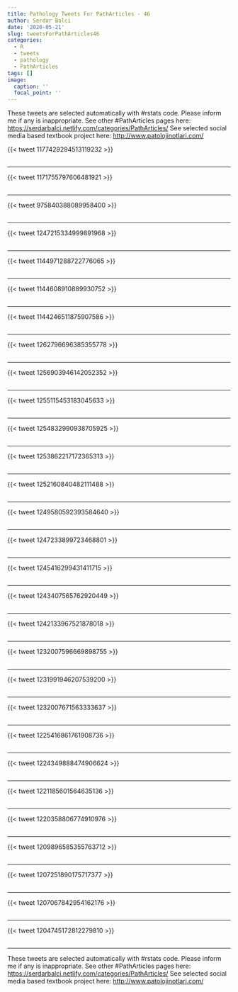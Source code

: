 ```yaml
---
title: Pathology Tweets For PathArticles - 46
author: Serdar Balci
date: '2020-05-21'
slug: tweetsForPathArticles46
categories:
  - R
  - tweets
  - pathology
  - PathArticles
tags: []
image:
  caption: ''
  focal_point: ''
---
```



These tweets are selected automatically with #rstats code. Please inform me if any is inappropriate.
See other #PathArticles pages here: https://serdarbalci.netlify.com/categories/PathArticles/ 
See selected social media based textbook project here: http://www.patolojinotlari.com/

{{< tweet 1177429294513119232 >}}
<br>
<br>
<hr>
{{< tweet 1171755797606481921 >}}
<br>
<br>
<hr>
{{< tweet 975840388089958400 >}}
<br>
<br>
<hr>
{{< tweet 1247215334999891968 >}}
<br>
<br>
<hr>
{{< tweet 1144971288722776065 >}}
<br>
<br>
<hr>
{{< tweet 1144608910889930752 >}}
<br>
<br>
<hr>
{{< tweet 1144246511875907586 >}}
<br>
<br>
<hr>
{{< tweet 1262796696385355778 >}}
<br>
<br>
<hr>
{{< tweet 1256903946142052352 >}}
<br>
<br>
<hr>
{{< tweet 1255115453183045633 >}}
<br>
<br>
<hr>
{{< tweet 1254832990938705925 >}}
<br>
<br>
<hr>
{{< tweet 1253862217172365313 >}}
<br>
<br>
<hr>
{{< tweet 1252160840482111488 >}}
<br>
<br>
<hr>
{{< tweet 1249580592393584640 >}}
<br>
<br>
<hr>
{{< tweet 1247233899723468801 >}}
<br>
<br>
<hr>
{{< tweet 1245416299431411715 >}}
<br>
<br>
<hr>
{{< tweet 1243407565762920449 >}}
<br>
<br>
<hr>
{{< tweet 1242133967521878018 >}}
<br>
<br>
<hr>
{{< tweet 1232007596669898755 >}}
<br>
<br>
<hr>
{{< tweet 1231991946207539200 >}}
<br>
<br>
<hr>
{{< tweet 1232007671563333637 >}}
<br>
<br>
<hr>
{{< tweet 1225416861761908736 >}}
<br>
<br>
<hr>
{{< tweet 1224349888474906624 >}}
<br>
<br>
<hr>
{{< tweet 1221185601564635136 >}}
<br>
<br>
<hr>
{{< tweet 1220358806774910976 >}}
<br>
<br>
<hr>
{{< tweet 1209896585355763712 >}}
<br>
<br>
<hr>
{{< tweet 1207251890175717377 >}}
<br>
<br>
<hr>
{{< tweet 1207067842954162176 >}}
<br>
<br>
<hr>
{{< tweet 1204745172812279810 >}}
<br>
<br>
<hr>


These tweets are selected automatically with #rstats code. Please inform me if any is inappropriate.
See other #PathArticles pages here: https://serdarbalci.netlify.com/categories/PathArticles/ 
See selected social media based textbook project here: http://www.patolojinotlari.com/
